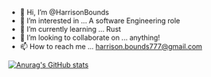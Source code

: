 - 👋 Hi, I’m @HarrisonBounds
- 👀 I’m interested in ... A software Engineering role
- 🌱 I’m currently learning ... Rust
- 💞️ I’m looking to collaborate on ... anything!
- 📫 How to reach me ... harrison.bounds777@gmail.com

[![Anurag's GitHub stats](https://github-readme-stats.vercel.app/api?username=HarrisonBounds)](https://github.com/anuraghazra/github-readme-stats)

<!---
HarrisonBounds/HarrisonBounds is a ✨ special ✨ repository because its `README.md` (this file) appears on your GitHub profile.
You can click the Preview link to take a look at your changes.
--->
